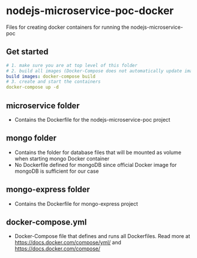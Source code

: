 # nodejs-microservice-poc-docker
Files for creating docker containers for running the nodejs-microservice-poc 

## Get started
```YAML
# 1. make sure you are at top level of this folder
# 2. build all images (Docker-Compose does not automatically update images if Dockerfiles has changed)
build images: docker-compose build
# 3. create and start the containers
docker-compose up -d
```

## microservice folder
* Contains the Dockerfile for the nodejs-microservice-poc project

## mongo folder
* Contains the folder for database files that will be mounted as volume when starting mongo Docker container
* No Dockerfile defined for mongoDB since official Docker image for mongoDB is sufficient for our case

## mongo-express folder
* Contains the Dockerfile for mongo-express project

## docker-compose.yml
* Docker-Compose file that defines and runs all Dockerfiles. Read more at https://docs.docker.com/compose/yml/ and 
https://docs.docker.com/compose/